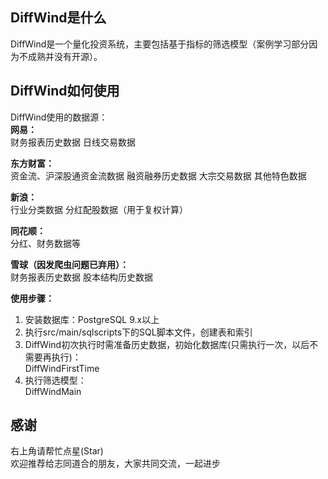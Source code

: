 ## DiffWind是什么
DiffWind是一个量化投资系统，主要包括基于指标的筛选模型（案例学习部分因为不成熟并没有开源）。

## DiffWind如何使用
DiffWind使用的数据源：  
**网易：**  
财务报表历史数据
日线交易数据

**东方财富：**  
资金流、沪深股通资金流数据
融资融券历史数据
大宗交易数据
其他特色数据

**新浪：**  
行业分类数据
分红配股数据（用于复权计算）

**同花顺：**  
分红、财务数据等

**雪球（因发爬虫问题已弃用）：**  
财务报表历史数据
股本结构历史数据


**使用步骤：**
1. 安装数据库：PostgreSQL 9.x以上 
2. 执行src/main/sqlscripts下的SQL脚本文件，创建表和索引  
3. DiffWind初次执行时需准备历史数据，初始化数据库(只需执行一次，以后不需要再执行)：  
   DiffWindFirstTime  
4. 执行筛选模型：  
   DiffWindMain  


## 感谢
右上角请帮忙点星(Star)  
欢迎推荐给志同道合的朋友，大家共同交流，一起进步  
